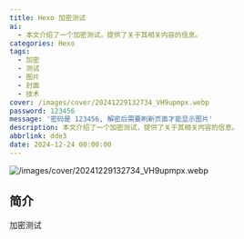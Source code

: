 ```yaml
---
title: Hexo 加密测试
ai:
  - 本文介绍了一个加密测试，提供了关于其相关内容的信息。
categories: Hexo
tags:
  - 加密
  - 测试
  - 图片
  - 封面
  - 技术
cover: /images/cover/20241229132734_VH9upmpx.webp
password: 123456
message: '密码是 123456, 解密后需要刷新页面才能显示图片'
description: 本文介绍了一个加密测试，提供了关于其相关内容的信息。
abbrlink: dde3
date: 2024-12-24 00:00:00
---
```


![/images/cover/20241229132734_VH9upmpx.webp](/images/cover/20241229132734_VH9upmpx.webp)

## 简介

加密测试

